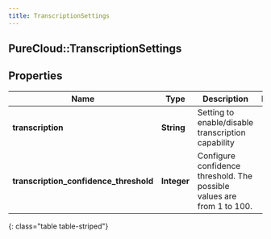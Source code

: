 ```yaml
---
title: TranscriptionSettings
---
```

## PureCloud::TranscriptionSettings

## Properties

|Name | Type | Description | Notes|
|------------ | ------------- | ------------- | -------------|
| **transcription** | **String** | Setting to enable/disable transcription capability | |
| **transcription_confidence_threshold** | **Integer** | Configure confidence threshold. The possible values are from 1 to 100. | |
{: class="table table-striped"}


